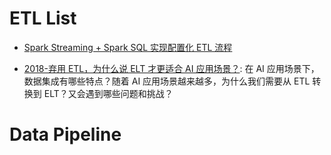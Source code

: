 # ETL List

- [Spark Streaming + Spark SQL 实现配置化 ETL 流程](http://www.jianshu.com/p/cd26a413cbd4)

- [2018-弃用 ETL，为什么说 ELT 才更适合 AI 应用场景？](https://mp.weixin.qq.com/s/osCRnfnuCFGJIR1jkhgUwA): 在 AI 应用场景下，数据集成有哪些特点？随着 AI 应用场景越来越多，为什么我们需要从 ETL 转换到 ELT？又会遇到哪些问题和挑战？

# Data Pipeline
